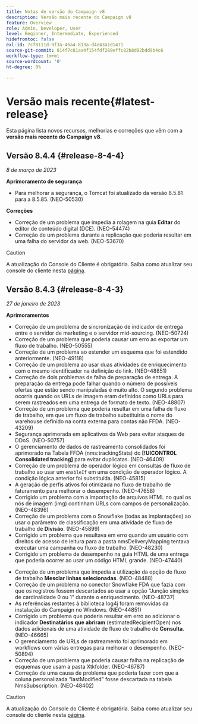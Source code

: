 ```yaml
---
title: Notas de versão do Campaign v8
description: Versão mais recente do Campaign v8
feature: Overview
role: Admin, Developer, User
level: Beginner, Intermediate, Experienced
hidefromtoc: false
exl-id: 7cf8111d-9f3a-46a4-813a-d4e43a1d1471
source-git-commit: 814f7c81aa4f154fdf289effc82b8d02bdd9b4c6
workflow-type: tm+mt
source-wordcount: '0'
ht-degree: 0%

---
```


# Versão mais recente{#latest-release}

Esta página lista novos recursos, melhorias e correções que vêm com a **versão mais recente do Campaign v8**.

## Versão 8.4.4 {#release-8-4-4}

_8 de março de 2023_

**Aprimoramento de segurança**

* Para melhorar a segurança, o Tomcat foi atualizado da versão 8.5.81 para a 8.5.85. (NEO-50530)

**Correções**

* Correção de um problema que impedia a rolagem na guia **Editar** do editor de conteúdo digital (DCE). (NEO-54474)
* Correção de um problema durante a replicação que poderia resultar em uma falha do servidor da web. (NEO-53670)


>[!CAUTION]
>
> A atualização do Console do Cliente é obrigatória. Saiba como atualizar seu console do cliente nesta [página](../start/connect.md#upgrade-ac-console).


## Versão 8.4.3 {#release-8-4-3}


_27 de janeiro de 2023_

**Aprimoramentos**

* Correção de um problema de sincronização de indicador de entrega entre o servidor de marketing e o servidor mid-sourcing. (NEO-50724) <!--OKKKK-->
* Correção de um problema que poderia causar um erro ao exportar um fluxo de trabalho. (NEO-50555) <!--OKKKK-->
* Correção de um problema ao estender um esquema que foi estendido anteriormente. (NEO-49118) <!--OKKKK-->
* Correção de um problema ao usar duas atividades de enriquecimento com o mesmo identificador na definição do link. (NEO-48851)
* Correção de dois problemas de falha de preparação de entrega. A preparação da entrega pode falhar quando o número de possíveis ofertas que estão sendo manipuladas é muito alto. O segundo problema ocorria quando os URLs de imagem eram definidos como URLs para serem rastreados em uma entrega de formato de texto. (NEO-48807) <!--OKKKK-->
* Correção de um problema que poderia resultar em uma falha de fluxo de trabalho, em que um fluxo de trabalho substituiria o nome do warehouse definido na conta externa para contas não FFDA. (NEO-43209) <!--OKKKK-->
* Segurança aprimorada em aplicativos da Web para evitar ataques de DDoS. (NEO-50757) <!--OKKKK-->
* O gerenciamento de dados de rastreamento consolidados foi aprimorado na Tabela FFDA (nms:trackingStats) do **[!UICONTROL Consolidated tracking]** para evitar duplicatas. (NEO-46409)
* Correção de um problema de operador lógico em consultas de fluxo de trabalho ao usar um `enableIf` em uma condição de operador lógico. A condição lógica anterior foi substituída. (NEO-45815)  <!--OKKKK-->
* A geração de perfis ativos foi otimizada no fluxo de trabalho de faturamento para melhorar o desempenho. (NEO-47658) <!--OKKKK-->
* Corrigido um problema com a importação de arquivos HTML no qual os nós de imagem (img) continham URLs com campos de personalização. (NEO-48396)
* Correção de um problema com o Snowflake (todas as implantações) ao usar o parâmetro de classificação em uma atividade de fluxo de trabalho de **Divisão**. (NEO-45899) <!--OKKKK-->
* Corrigido um problema que resultava em erro quando um usuário com direitos de acesso de leitura para a pasta nmsDeliveryMapping tentava executar uma campanha ou fluxo de trabalho. (NEO-48230)
* Corrigido um problema de desempenho na guia HTML de uma entrega que poderia ocorrer ao usar um código HTML grande. (NEO-47440)
<!-- * Fixed an issue which could lead to a "Character set mismatch" error when using certain functions such as `to_nclob` with an Oracle unicode database where NChar was not enabled. (NEO-49361)
* Fixed an issue which prevented users from inserting a Time datatype in a **Data Update** workflow activity on MSSQL. (NEO-47763)-->
* Correção de um problema que impedia a utilização da opção de fluxo de trabalho **Mesclar linhas selecionadas**. (NEO-48488)
* Correção de um problema no conector Snowflake FDA que fazia com que os registros fossem descartados ao usar a opção “Junção simples de cardinalidade 0 ou 1” durante o enriquecimento. (NEO-48737)
* As referências restantes à biblioteca log4j foram removidas da instalação do Campaign no Windows. (NEO-44851)
* Corrigido um problema que poderia resultar em erro ao adicionar o indicador **Destinatários que abriram** (estimatedRecipientOpen) nos dados adicionais de uma atividade de fluxo de trabalho de **Consulta**. (NEO-46665)
* O gerenciamento de URLs de rastreamento foi aprimorado em workflows com várias entregas para melhorar o desempenho. (NEO-50894) <!--OKKKK-->
* Correção de um problema que poderia causar falha na replicação de esquemas que usam a pasta Xtkfolder. (NEO-46787) <!--OKKKK-->
* Correção de uma causa de problema que poderia fazer com que a coluna personalizada “lastModified” fosse descartada na tabela NmsSubscription. (NEO-48402)


>[!CAUTION]
>
> A atualização do Console do Cliente é obrigatória. Saiba como atualizar seu console do cliente nesta [página](../start/connect.md#upgrade-ac-console).
